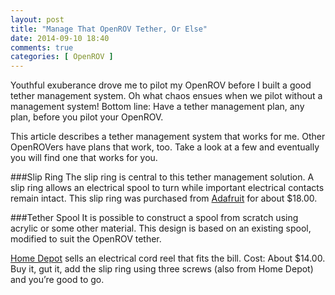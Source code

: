 ```yaml
---
layout: post
title: "Manage That OpenROV Tether, Or Else"
date: 2014-09-10 18:40
comments: true
categories: [ OpenROV ]
---
```

Youthful exuberance drove me to pilot my OpenROV before I built a good tether management system. Oh what chaos ensues when we pilot without a management system! Bottom line: Have a tether management plan, any plan, before you pilot your OpenROV.

This article describes a tether management system that works for me. Other OpenROVers have plans that work, too. Take a look at a few and eventually you will find one that works for you.

###Slip Ring
The slip ring is central to this tether management solution. A slip ring allows an electrical spool to turn while important electrical contacts remain intact. This slip ring was purchased from [Adafruit](https://www.adafruit.com/) for about $18.00.

###Tether Spool
It is possible to construct a spool from scratch using acrylic or some other material. This design is based on an existing spool, modified to suit the OpenROV tether.

[Home Depot](http://www.homedepot.com/) sells an electrical cord reel that fits the bill. Cost: About $14.00. Buy it, gut it, add the slip ring using three screws (also from Home Depot) and you’re good to go.


